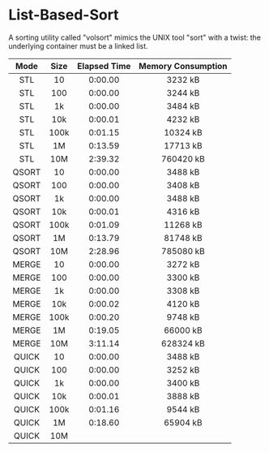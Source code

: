 # List-Based-Sort
A sorting utility called "volsort" mimics the UNIX tool "sort" with a twist: the underlying container must be a linked list.

| Mode     | Size    | Elapsed Time   | Memory Consumption  |
|:--------:|:-------:|:--------------:|:-------------------:|
| STL      | 10      |  0:00.00              |        3232 kB             |
| STL      | 100     |  0:00.00              |       3244 kB              |
| STL      | 1k      |  0:00.00              |      3484 kB               |
| STL      | 10k     |  0:00.01              |      4232 kB               |
| STL      | 100k    |  0:01.15              |  10324 kB                 |
| STL      | 1M      |  0:13.59             |   17713 kB                  |
| STL      | 10M     |  2:39.32              |   760420 kB                  |
| QSORT    | 10      |  0:00.00              |  3488 kB                  |
| QSORT    | 100     |  0:00.00              |  3408 kB                  |
| QSORT    | 1k      |  0:00.00             |  3488 kB                   |
| QSORT    | 10k     |  0:00.01              | 4316 kB                    |
| QSORT    | 100k    |  0:01.09              | 11268 kB                   |
| QSORT    | 1M      |  0:13.79              | 81748 kB                    |
| QSORT    | 10M     |  2:28.96              | 785080 kB                    |
| MERGE    | 10      |    0:00.00     |      3272 kB        |
| MERGE    | 100     |    0:00.00     |      3300 kB        |
| MERGE    | 1k      |    0:00.00     |      3308 kB        |
| MERGE    | 10k     |    0:00.02     |      4120 kB        |
| MERGE    | 100k    |    0:00.20     |      9748 kB        |
| MERGE    | 1M      |    0:19.05     |     66000 kB        |
| MERGE    | 10M     |    3:11.14     |    628324 kB        |
| QUICK    | 10      |    0:00.00            |  3488 kB                   |
| QUICK    | 100     |    0:00.00            |  3252 kB                   |
| QUICK    | 1k      |    0:00.00            |  3400 kB                   |
| QUICK    | 10k     |    0:00.01            |  3888 kB                   |
| QUICK    | 100k    |    0:01.16             |  9544 kB                   |
| QUICK    | 1M      |    0:18.60            |   65904 kB                  |
| QUICK    | 10M     |                |                     |

